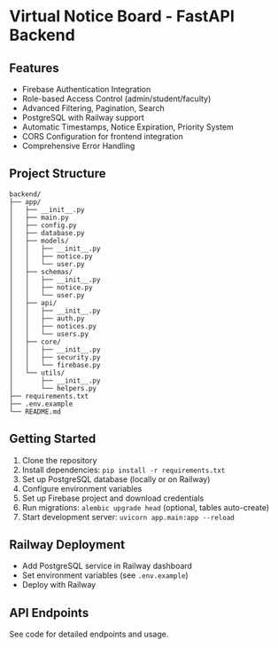 # Virtual Notice Board - FastAPI Backend

## Features
- Firebase Authentication Integration
- Role-based Access Control (admin/student/faculty)
- Advanced Filtering, Pagination, Search
- PostgreSQL with Railway support
- Automatic Timestamps, Notice Expiration, Priority System
- CORS Configuration for frontend integration
- Comprehensive Error Handling

## Project Structure
```
backend/
├── app/
│   ├── __init__.py
│   ├── main.py
│   ├── config.py
│   ├── database.py
│   ├── models/
│   │   ├── __init__.py
│   │   ├── notice.py
│   │   └── user.py
│   ├── schemas/
│   │   ├── __init__.py
│   │   ├── notice.py
│   │   └── user.py
│   ├── api/
│   │   ├── __init__.py
│   │   ├── auth.py
│   │   ├── notices.py
│   │   └── users.py
│   ├── core/
│   │   ├── __init__.py
│   │   ├── security.py
│   │   └── firebase.py
│   └── utils/
│       ├── __init__.py
│       └── helpers.py
├── requirements.txt
├── .env.example
└── README.md
```

## Getting Started

1. Clone the repository
2. Install dependencies: `pip install -r requirements.txt`
3. Set up PostgreSQL database (locally or on Railway)
4. Configure environment variables
5. Set up Firebase project and download credentials
6. Run migrations: `alembic upgrade head` (optional, tables auto-create)
7. Start development server: `uvicorn app.main:app --reload`

## Railway Deployment
- Add PostgreSQL service in Railway dashboard
- Set environment variables (see `.env.example`)
- Deploy with Railway

## API Endpoints
See code for detailed endpoints and usage.

